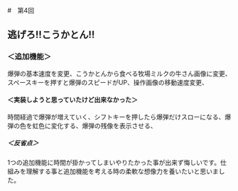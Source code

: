 #　第4回
## 逃げろ‼こうかとん‼
### ＜追加機能＞
爆弾の基本速度を変更、こうかとんから食べる牧場ミルクの牛さん画像に変更、スペースキーを押すと爆弾のスピードがUP、操作画像の移動速度変更、

#### ＜実装しようと思っていたけど出来なかった＞
時間経過で爆弾が増えていく、シフトキーを押したら爆弾だけスローになる、爆弾の色を虹色に変化する、爆弾の残像を表示させる、

##### ＜反省点＞
1つの追加機能に時間が掛かってしまいやりたかった事が出来ず悔しいです。仕組みを理解する事と追加機能を考える時の柔軟な想像力を養いたいと思いました。